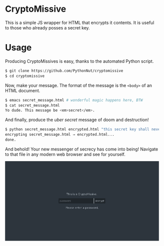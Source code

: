 CryptoMissive
=============

This is a simple JS wrapper for HTML that encrypts it contents. It is useful to those who already posses a secret key.


Usage
=====

Producing CryptoMissives is easy, thanks to the automated Python script.

```bash
$ git clone https://github.com/PythonNut/cryptomissive
$ cd cryptomissive
```

Now, make your message. The format of the message is the `<body>` of an HTML document.

```bash
$ emacs secret_message.html # wonderful magic happens here, BTW
$ cat secret_message.html
Yo dude. This message be <em>secret</em>.
```

And finally, produce the _uber secret_ message of doom and destruction!

```bash
$ python secret_message.html encrypted.html "this secret key shall never be guessed"
encrypting secret_message.html ⇒ encrypted.html...
done.
```

And behold! Your new messenger of secrecy has come into being! Navigate to that file in any modern web browser and see for yourself.

![screenshot](screenshot.png)
